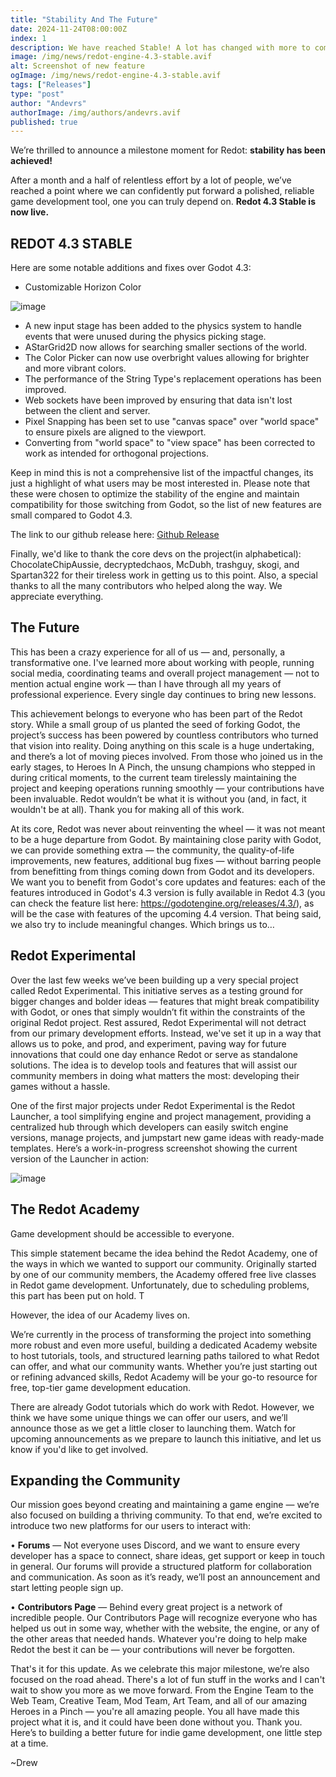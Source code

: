 ```yaml
---
title: "Stability And The Future"
date: 2024-11-24T08:00:00Z
index: 1
description: We have reached Stable! A lot has changed with more to come.
image: /img/news/redot-engine-4.3-stable.avif
alt: Screenshot of new feature
ogImage: /img/news/redot-engine-4.3-stable.avif
tags: ["Releases"]
type: "post"
author: "Andevrs"
authorImage: /img/authors/andevrs.avif
published: true
--- 
```


We’re thrilled to announce a milestone moment for Redot: **stability has been achieved!** 

After a month and a half of relentless effort by a lot of people, we’ve reached a point where we can confidently put forward a polished, reliable game development tool, one you can truly depend on. **Redot 4.3 Stable is now live.** 

## REDOT 4.3 STABLE

Here are some notable additions and fixes over Godot 4.3:

- Customizable Horizon Color

![image](/img/news/horizon-color.avif)

- A new input stage has been added to the physics system to handle events that were unused during the physics picking stage.
- AStarGrid2D now allows for searching smaller sections of the world.
- The Color Picker can now use overbright values allowing for brighter and more vibrant colors.
- The performance of the String Type's replacement operations has been improved.
- Web sockets have been improved by ensuring that data isn't lost between the client and server.
- Pixel Snapping has been set to use "canvas space" over "world space" to ensure pixels are aligned to the viewport.
- Converting from "world space" to "view space" has been corrected to work as intended for orthogonal projections.


Keep in mind this is not a comprehensive list of the impactful changes, its just a highlight of what users may be most interested in. Please note that these were chosen to optimize the stability of the engine and maintain compatibility for those switching from Godot, so the list of new features are small compared to Godot 4.3. 

The link to our github release here: [Github Release](https://github.com/Redot-Engine/redot-engine/releases/tag/redot-4.3-stable)

Finally, we'd like to thank the core devs on the project(in alphabetical): ChocolateChipAussie, decryptedchaos, McDubh, trashguy, skogi, and Spartan322 for their tireless work in getting us to this point. Also, a special thanks to all the many contributors who helped along the way. We appreciate everything.

## The Future


This has been a crazy experience for all of us — and, personally, a transformative one. I've learned more about working with people, running social media, coordinating teams and overall project management — not to mention actual engine work — than I have through all my years of professional experience. Every single day continues to bring new 
lessons.

This achievement belongs to everyone who has been part of the Redot story. While a small group of us planted the seed of forking Godot, the project’s success has been powered by countless contributors who turned that vision into reality. Doing anything on this scale is a huge undertaking, and there’s a lot of moving pieces involved. From those who joined us in the early stages, to Heroes In A Pinch, the unsung champions who stepped in during critical moments, to the current team tirelessly maintaining the project and keeping operations running smoothly — your contributions have been invaluable. Redot wouldn’t be what it is without you (and, in fact, it wouldn't be at all). Thank you for making all of this work.

 At its core, Redot was never about reinventing the wheel — it was not meant to be a huge departure from Godot. By maintaining close parity with Godot, we can provide something extra — the community, the quality-of-life improvements, new features, additional bug fixes — without barring people from benefitting from things coming down from Godot and its developers. We want you to benefit from Godot's core updates and features: each of the features introduced in Godot's 4.3 version is fully available in Redot 4.3 (you can check the feature list here: https://godotengine.org/releases/4.3/), as will be the case with features of the upcoming 4.4 version. That being said, we also try to include meaningful changes. Which brings us to…

## Redot Experimental 

Over the last few weeks we’ve been building up a very special project called Redot Experimental. This initiative serves as a testing ground for bigger changes and bolder ideas — features that might break compatibility with Godot, or ones that simply wouldn’t fit within the constraints of the original Redot project. Rest assured, Redot Experimental will not detract from our primary development efforts. Instead, we've set it up in a way that allows us to poke, and prod, and experiment, paving way for future innovations that could one day enhance Redot or serve as standalone solutions. The idea is to develop tools and features that will assist our community members in doing what matters the most: developing their games without a hassle.

One of the first major projects under Redot Experimental is the Redot Launcher, a tool simplifying engine and project management, providing a centralized hub through which developers can easily switch engine versions, manage projects, and jumpstart new game ideas with ready-made templates. Here’s a work-in-progress screenshot showing the current version of the Launcher in action: 

![image](/img/news/projects-overview.avif)

## The Redot Academy 
Game development should be accessible to everyone.

This simple statement became the idea behind the Redot Academy, one of the ways in which we wanted to support our community. Originally started by one of our community members, the Academy offered free live classes in Redot game development. 
Unfortunately, due to scheduling problems, this part has been put on hold. T

However, the idea of our Academy lives on. 

We’re currently in the process of transforming the project into something more robust and even more useful, building a dedicated Academy website to host tutorials, tools, and structured learning paths tailored to what Redot can offer, and what our community wants. Whether you’re just starting out or refining advanced skills, Redot Academy will be your go-to resource for free, top-tier game development education. 

There are already Godot tutorials which do work with Redot. However, we think we have some unique things we can offer our users, and we’ll announce those as we get a little closer to launching them. Watch for upcoming announcements as we prepare to launch this initiative, and let us know if you'd like to get involved.
       
## Expanding the Community 
Our mission goes beyond creating and maintaining a game engine — we’re also focused on building a thriving community. To that end, we’re excited to introduce two new platforms for our users to interact with: 

• **Forums** — Not everyone uses Discord, and we want to ensure every developer has a space to connect, share ideas, get support or keep in touch in general. Our forums will provide a structured platform for collaboration and communication. As soon as it’s ready, we’ll post an announcement and start letting people sign up.

• **Contributors Page** — Behind every great project is a network of incredible people. Our Contributors Page will recognize everyone who has helped us out in some way, whether with the website, the engine, or any of the other areas that needed hands. Whatever you're doing to help make Redot the best it can be — your contributions will never be forgotten.

That's it for this update. As we celebrate this major milestone, we’re also focused on the road ahead. There's a lot of fun stuff in the works and I can't wait to show you more as we move forward. From the Engine Team to the Web Team, Creative Team, Mod Team, Art Team, and all of our amazing Heroes in a Pinch — you're all amazing people. You all have made this project what it is, and it could have been done without you. Thank you. Here’s to building a better future for indie game development, one little step at a time. 

~Drew

